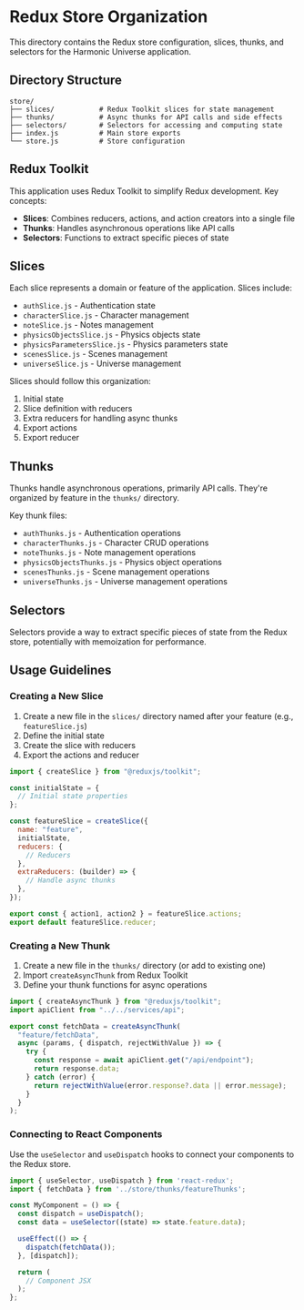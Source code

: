 # Redux Store Organization

This directory contains the Redux store configuration, slices, thunks, and selectors for the Harmonic Universe application.

## Directory Structure

```
store/
├── slices/           # Redux Toolkit slices for state management
├── thunks/           # Async thunks for API calls and side effects
├── selectors/        # Selectors for accessing and computing state
├── index.js          # Main store exports
└── store.js          # Store configuration
```

## Redux Toolkit

This application uses Redux Toolkit to simplify Redux development. Key concepts:

- **Slices**: Combines reducers, actions, and action creators into a single file
- **Thunks**: Handles asynchronous operations like API calls
- **Selectors**: Functions to extract specific pieces of state

## Slices

Each slice represents a domain or feature of the application. Slices include:

- `authSlice.js` - Authentication state
- `characterSlice.js` - Character management
- `noteSlice.js` - Notes management
- `physicsObjectsSlice.js` - Physics objects state
- `physicsParametersSlice.js` - Physics parameters state
- `scenesSlice.js` - Scenes management
- `universeSlice.js` - Universe management

Slices should follow this organization:

1. Initial state
2. Slice definition with reducers
3. Extra reducers for handling async thunks
4. Export actions
5. Export reducer

## Thunks

Thunks handle asynchronous operations, primarily API calls. They're organized by feature in the `thunks/` directory.

Key thunk files:

- `authThunks.js` - Authentication operations
- `characterThunks.js` - Character CRUD operations
- `noteThunks.js` - Note management operations
- `physicsObjectsThunks.js` - Physics object operations
- `scenesThunks.js` - Scene management operations
- `universeThunks.js` - Universe management operations

## Selectors

Selectors provide a way to extract specific pieces of state from the Redux store, potentially with memoization for performance.

## Usage Guidelines

### Creating a New Slice

1. Create a new file in the `slices/` directory named after your feature (e.g., `featureSlice.js`)
2. Define the initial state
3. Create the slice with reducers
4. Export the actions and reducer

```javascript
import { createSlice } from "@reduxjs/toolkit";

const initialState = {
  // Initial state properties
};

const featureSlice = createSlice({
  name: "feature",
  initialState,
  reducers: {
    // Reducers
  },
  extraReducers: (builder) => {
    // Handle async thunks
  },
});

export const { action1, action2 } = featureSlice.actions;
export default featureSlice.reducer;
```

### Creating a New Thunk

1. Create a new file in the `thunks/` directory (or add to existing one)
2. Import `createAsyncThunk` from Redux Toolkit
3. Define your thunk functions for async operations

```javascript
import { createAsyncThunk } from "@reduxjs/toolkit";
import apiClient from "../../services/api";

export const fetchData = createAsyncThunk(
  "feature/fetchData",
  async (params, { dispatch, rejectWithValue }) => {
    try {
      const response = await apiClient.get("/api/endpoint");
      return response.data;
    } catch (error) {
      return rejectWithValue(error.response?.data || error.message);
    }
  }
);
```

### Connecting to React Components

Use the `useSelector` and `useDispatch` hooks to connect your components to the Redux store.

```javascript
import { useSelector, useDispatch } from 'react-redux';
import { fetchData } from '../store/thunks/featureThunks';

const MyComponent = () => {
  const dispatch = useDispatch();
  const data = useSelector((state) => state.feature.data);

  useEffect(() => {
    dispatch(fetchData());
  }, [dispatch]);

  return (
    // Component JSX
  );
};
```
